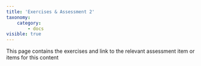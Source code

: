```yaml
---
title: 'Exercises & Assessment 2'
taxonomy:
    category:
        - docs
visible: true
---
```


This page contains the exercises and link to the relevant assessment item or items for this content